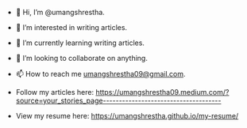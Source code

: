 - 👋 Hi, I’m @umangshrestha.
- 👀 I’m interested in writing articles. 
- 🌱 I’m currently learning writing articles. 
- 💞️ I’m looking to collaborate on anything. 
- 📫 How to reach me umangshrestha09@gmail.com.

- Follow my articles here: https://umangshrestha09.medium.com/?source=your_stories_page-------------------------------------
- View my resume here: https://umangshrestha.github.io/my-resume/
<!---
umangshrestha/umangshrestha is a ✨ special ✨ repository because its `README.md` (this file) appears on your GitHub profile.
You can click the Preview link to take a look at your changes.
--->

